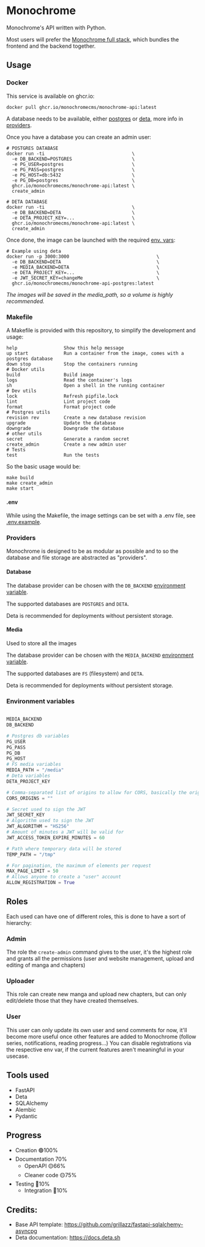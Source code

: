 # Monochrome
Monochrome's API written with Python.

Most users will prefer the [Monochrome full stack](https://github.com/MonochromeCMS/Monochrome), which bundles the frontend and the backend together.

## Usage
### Docker
This service is available on ghcr.io:
```shell
docker pull ghcr.io/monochromecms/monochrome-api:latest
```

A database needs to be available, either [postgres](https://hub.docker.com/_/postgres/) or [deta](https://web.deta.sh/),
more info in [providers](#providers).

Once you have a database you can create an admin user:
```shell
# POSTGRES DATABASE
docker run -ti                                \
  -e DB_BACKEND=POSTGRES                      \
  -e PG_USER=postgres                         \
  -e PG_PASS=postgres                         \
  -e PG_HOST=db:5432                          \
  -e PG_DB=postgres                           \
  ghcr.io/monochromecms/monochrome-api:latest \
  create_admin

# DETA DATABASE
docker run -ti                                \
  -e DB_BACKEND=DETA                          \
  -e DETA_PROJECT_KEY=...                     \
  ghcr.io/monochromecms/monochrome-api:latest \
  create_admin
```

Once done, the image can be launched with the required [env. vars](#environment-variables):
```shell
# Example using deta
docker run -p 3000:3000                                \
  -e DB_BACKEND=DETA                                   \
  -e MEDIA_BACKEND=DETA                                \
  -e DETA_PROJECT_KEY=...                              \
  -e JWT_SECRET_KEY=changeMe                           \
  ghcr.io/monochromecms/monochrome-api-postgres:latest
```
*The images will be saved in the media_path, so a volume is highly recommended.*
### Makefile
A Makefile is provided with this repository, to simplify the development and usage:
```
help                 Show this help message
up start             Run a container from the image, comes with a postgres database
down stop            Stop the containers running
# Docker utils
build                Build image
logs                 Read the container's logs
sh                   Open a shell in the running container
# Dev utils
lock                 Refresh pipfile.lock
lint                 Lint project code
format               Format project code
# Postgres utils
revision rev         Create a new database revision
upgrade              Update the database
downgrade            Downgrade the database
# other utils
secret               Generate a random secret
create_admin         Create a new admin user
# Tests
test                 Run the tests
```

So the basic usage would be:
```shell
make build
make create_admin
make start
```
#### .env
While using the Makefile, the image settings can be set with a .env file, see [.env.example](.env.example).

### Providers

Monochrome is designed to be as modular as possible and to so the database and file storage are abstracted as "providers".

#### Database

The database provider can be chosen with the `DB_BACKEND` [environment variable](#environment-variables).

The supported databases are `POSTGRES` and `DETA`.

Deta is recommended for deployments without persistent storage.

#### Media

Used to store all the images

The database provider can be chosen with the `MEDIA_BACKEND` [environment variable](#environment-variables).

The supported databases are `FS` (filesystem) and `DETA`.

Deta is recommended for deployments without persistent storage.

### Environment variables
```python

MEDIA_BACKEND
DB_BACKEND

# Postgres db variables
PG_USER
PG_PASS
PG_DB
PG_HOST
# FS media variables
MEDIA_PATH = "/media"
# Deta variables
DETA_PROJECT_KEY

# Comma-separated list of origins to allow for CORS, basically the origin of your frontend
CORS_ORIGINS = ""

# Secret used to sign the JWT
JWT_SECRET_KEY
# Algorithm used to sign the JWT
JWT_ALGORITHM = "HS256"
# Amount of minutes a JWT will be valid for
JWT_ACCESS_TOKEN_EXPIRE_MINUTES = 60

# Path where temporary data will be stored
TEMP_PATH = "/tmp"

# For pagination, the maximum of elements per request
MAX_PAGE_LIMIT = 50
# Allows anyone to create a "user" account
ALLOW_REGISTRATION = True
```

## Roles
Each used can have one of different roles, this is done to have a sort of hierarchy:
### Admin
The role the `create-admin` command gives to the user,
it's the highest role and grants all the permissions (user and website management, upload and editing of manga and chapters)
### Uploader
This role can create new manga and upload new chapters, but can only edit/delete those
that they have created themselves.
### User
This user can only update its own user and send comments for now, it'll become more useful once other features
are added to Monochrome (follow series, notifications, reading progress...)
You can disable registrations via the respective env var, if the current features aren't meaningful in your usecase.

## Tools used
* FastAPI
* Deta
* SQLAlchemy
* Alembic
* Pydantic

## Progress
* Creation 🟢100%
* Documentation 70%
  * OpenAPI 🟡66%
  * Cleaner code 🟡75%
* Testing 🔴10%
  * Integration 🔴10%
  
## Credits:
* Base API template: https://github.com/grillazz/fastapi-sqlalchemy-asyncpg
* Deta documentation: https://docs.deta.sh
